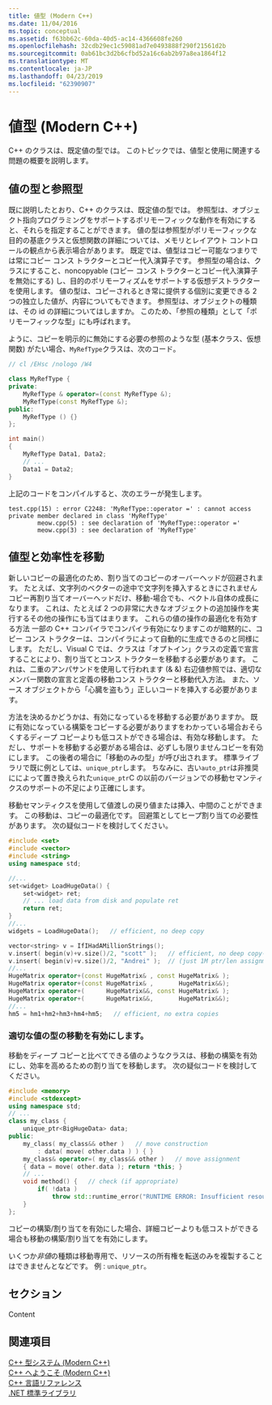 ```yaml
---
title: 値型 (Modern C++)
ms.date: 11/04/2016
ms.topic: conceptual
ms.assetid: f63bb62c-60da-40d5-ac14-4366608fe260
ms.openlocfilehash: 32cdb29ec1c59081ad7e0493888f290f21561d2b
ms.sourcegitcommit: 0ab61bc3d2b6cfbd52a16c6ab2b97a8ea1864f12
ms.translationtype: MT
ms.contentlocale: ja-JP
ms.lasthandoff: 04/23/2019
ms.locfileid: "62390907"
---
```

# <a name="value-types-modern-c"></a>値型 (Modern C++)

C++ のクラスは、既定値の型では。 このトピックでは、値型と使用に関連する問題の概要を説明します。

## <a name="value-vs-reference-types"></a>値の型と参照型

既に説明したとおり、C++ のクラスは、既定値の型では。 参照型は、オブジェクト指向プログラミングをサポートするポリモーフィックな動作を有効にすると、それらを指定することができます。 値の型は参照型がポリモーフィックな目的の基底クラスと仮想関数の詳細については、メモリとレイアウト コントロールの観点から表示場合があります。 既定では、値型はコピー可能なつまりでは常にコピー コンス トラクターとコピー代入演算子です。 参照型の場合は、クラスにすること、noncopyable (コピー コンス トラクターとコピー代入演算子を無効にする) し、目的のポリモーフィズムをサポートする仮想デストラクターを使用します。 値の型は、コピーされるとき常に提供する個別に変更できる 2 つの独立した値が、内容についてもできます。 参照型は、オブジェクトの種類は、その id の詳細についてはしますか。 このため、「参照の種類」として「ポリモーフィックな型」にも呼ばれます。

ように、コピーを明示的に無効にする必要の参照のような型 (基本クラス、仮想関数) がたい場合、`MyRefType`クラスは、次のコード。

```cpp
// cl /EHsc /nologo /W4

class MyRefType {
private:
    MyRefType & operator=(const MyRefType &);
    MyRefType(const MyRefType &);
public:
    MyRefType () {}
};

int main()
{
    MyRefType Data1, Data2;
    // ...
    Data1 = Data2;
}
```

上記のコードをコンパイルすると、次のエラーが発生します。

```Output
test.cpp(15) : error C2248: 'MyRefType::operator =' : cannot access private member declared in class 'MyRefType'
        meow.cpp(5) : see declaration of 'MyRefType::operator ='
        meow.cpp(3) : see declaration of 'MyRefType'
```

## <a name="value-types-and-move-efficiency"></a>値型と効率性を移動

新しいコピーの最適化のため、割り当てのコピーのオーバーヘッドが回避されます。 たとえば、文字列のベクターの途中で文字列を挿入するときにされませんコピー再割り当てオーバーヘッドだけ、移動-場合でも、ベクトル自体の成長になります。 これは、たとえば 2 つの非常に大きなオブジェクトの追加操作を実行するその他の操作にも当てはまります。 これらの値の操作の最適化を有効する方法 一部の C++ コンパイラでコンパイラ有効になりますこのが暗黙的に、コピー コンス トラクターは、コンパイラによって自動的に生成できるのと同様にします。 ただし、Visual C では、クラスは「オプトイン」クラスの定義で宣言することにより、割り当てとコンス トラクターを移動する必要があります。 これは、二重のアンパサンドを使用して行われます (& &) 右辺値参照では、適切なメンバー関数の宣言と定義の移動コンス トラクターと移動代入方法。  また、ソース オブジェクトから「心臓を盗もう」正しいコードを挿入する必要があります。

方法を決めるかどうかは、有効になっているを移動する必要がありますか。 既に有効になっている構築をコピーする必要がありますをわかっている場合おそらくするディープ コピーよりも低コストができる場合は、有効な移動します。 ただし、サポートを移動する必要がある場合は、必ずしも限りませんコピーを有効にします。 この後者の場合に「移動のみの型」が呼び出されます。 標準ライブラリで既に例としては、`unique_ptr`します。 ちなみに、古い`auto_ptr`は非推奨にによって置き換えられた`unique_ptr`C の以前のバージョンでの移動セマンティクスのサポートの不足により正確にします。

移動セマンティクスを使用して値渡しの戻り値または挿入、中間のことができます。 この移動は、コピーの最適化です。 回避策としてヒープ割り当ての必要性があります。 次の疑似コードを検討してください。

```cpp
#include <set>
#include <vector>
#include <string>
using namespace std;

//...
set<widget> LoadHugeData() {
    set<widget> ret;
    // ... load data from disk and populate ret
    return ret;
}
//...
widgets = LoadHugeData();   // efficient, no deep copy

vector<string> v = IfIHadAMillionStrings();
v.insert( begin(v)+v.size()/2, "scott" );   // efficient, no deep copy-shuffle
v.insert( begin(v)+v.size()/2, "Andrei" );  // (just 1M ptr/len assignments)
//...
HugeMatrix operator+(const HugeMatrix& , const HugeMatrix& );
HugeMatrix operator+(const HugeMatrix& ,       HugeMatrix&&);
HugeMatrix operator+(      HugeMatrix&&, const HugeMatrix& );
HugeMatrix operator+(      HugeMatrix&&,       HugeMatrix&&);
//...
hm5 = hm1+hm2+hm3+hm4+hm5;   // efficient, no extra copies
```

### <a name="enabling-move-for-appropriate-value-types"></a>適切な値の型の移動を有効にします。

移動をディープ コピーと比べてできる値のようなクラスは、移動の構築を有効にし、効率を高めるための割り当てを移動します。 次の疑似コードを検討してください。

```cpp
#include <memory>
#include <stdexcept>
using namespace std;
// ...
class my_class {
    unique_ptr<BigHugeData> data;
public:
    my_class( my_class&& other )   // move construction
        : data( move( other.data ) ) { }
    my_class& operator=( my_class&& other )   // move assignment
    { data = move( other.data ); return *this; }
    // ...
    void method() {   // check (if appropriate)
        if( !data )
            throw std::runtime_error("RUNTIME ERROR: Insufficient resources!");
    }
};
```

コピーの構築/割り当てを有効にした場合、詳細コピーよりも低コストができる場合も移動の構築/割り当てを有効にします。

いくつか*非値*の種類は移動専用で、リソースの所有権を転送のみを複製することはできませんとなどです。 例 : `unique_ptr`。

## <a name="section"></a>セクション

Content

## <a name="see-also"></a>関連項目

[C++ 型システム (Modern C++)](../cpp/cpp-type-system-modern-cpp.md)<br/>
[C++ へようこそ (Modern C++)](../cpp/welcome-back-to-cpp-modern-cpp.md)<br/>
[C++ 言語リファレンス](../cpp/cpp-language-reference.md)<br/>
[.NET 標準ライブラリ](../standard-library/cpp-standard-library-reference.md)
